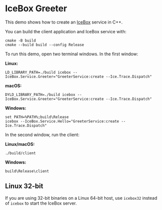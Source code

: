 # IceBox Greeter

This demo shows how to create an [IceBox][1] service in C++.

You can build the client application and IceBox service with:

```shell
cmake -B build
cmake --build build --config Release
```

To run this demo, open two terminal windows. In the first window:

**Linux:**

```shell
LD_LIBRARY_PATH=./build icebox --IceBox.Service.Greeter="GreeterService:create --Ice.Trace.Dispatch"
```

**macOS:**

```shell
DYLD_LIBRARY_PATH=./build icebox --IceBox.Service.Greeter="GreeterService:create --Ice.Trace.Dispatch"
```

**Windows:**

```shell
set PATH=%PATH%;build\Release
icebox --IceBox.Service.Hello="GreeterService:create --Ice.Trace.Dispatch"
```

In the second window, run the client:

**Linux/macOS:**

```shell
./build/client
```

**Windows:**

```shell
build\Release\client
```

## Linux 32-bit

If you are using 32-bit binaries on a Linux 64-bit host, use `icebox32` instead of `icebox` to start the IceBox server.

[1]: https://doc.zeroc.com/ice/3.7/icebox
